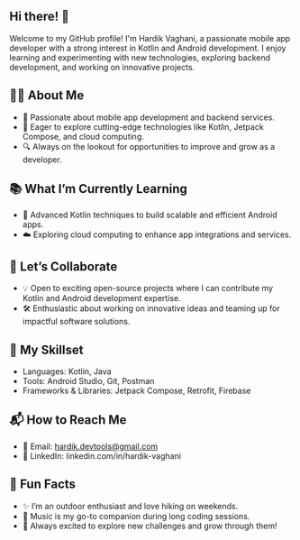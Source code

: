## Hi there! 👋
Welcome to my GitHub profile! I'm Hardik Vaghani, a passionate mobile app developer with a strong interest in Kotlin and Android development. I enjoy learning and experimenting with new technologies, exploring backend development, and working on innovative projects.

## 👨‍💻 About Me
- 🌟 Passionate about mobile app development and backend services.
- 🚀 Eager to explore cutting-edge technologies like Kotlin, Jetpack Compose, and cloud computing.
- 🔍 Always on the lookout for opportunities to improve and grow as a developer.

## 📚 What I’m Currently Learning
- 🎯 Advanced Kotlin techniques to build scalable and efficient Android apps.
- ☁️ Exploring cloud computing to enhance app integrations and services.

## 🤝 Let’s Collaborate
- 💡 Open to exciting open-source projects where I can contribute my Kotlin and Android development expertise.
- 🛠️ Enthusiastic about working on innovative ideas and teaming up for impactful software solutions.
  
## 🎨 My Skillset
- Languages: Kotlin, Java
- Tools: Android Studio, Git, Postman
- Frameworks & Libraries: Jetpack Compose, Retrofit, Firebase

## 📬 How to Reach Me
- 📧 Email: hardik.devtools@gmail.com
- 💼 LinkedIn: linkedin.com/in/hardik-vaghani

## 🧗 Fun Facts
- ✨ I’m an outdoor enthusiast and love hiking on weekends.
- 🎵 Music is my go-to companion during long coding sessions.
- 🌱 Always excited to explore new challenges and grow through them!

<!--
**Hardik-Vaghani/Hardik-Vaghani** is a ✨ _special_ ✨ repository because its `README.md` (this file) appears on your GitHub profile.

Here are some ideas to get you started:

- 🔭 I’m currently working on ...
- 🌱 I’m currently learning ...
- 👯 I’m looking to collaborate on ...
- 🤔 I’m looking for help with ...
- 💬 Ask me about ...
- 📫 How to reach me: ...
- 😄 Pronouns: ...
- ⚡ Fun fact: ...
-->
